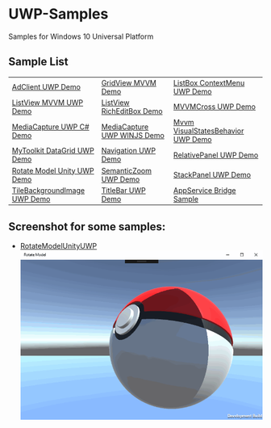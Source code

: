 # UWP-Samples
Samples for Windows 10 Universal Platform

## Sample List

<table>
 <tr>
  <td><a href="AdClientUWPApp">AdClient UWP Demo</a></td>
  <td><a href="GridViewMVVMApp1">GridView MVVM Demo</a></td>
  <td><a href="ListBoxContextMenuUWPApp1">ListBox ContextMenu UWP Demo</a></td>
 </tr>
 <tr>
  <td><a href="ListViewMVVMUWPApp1">ListView MVVM UWP Demo</a></td>
  <td><a href="ListViewRichEditBoxApp1">ListView RichEditBox Demo</a></td>
  <td><a href="MVVMCrossUWPApp1">MVVMCross UWP Demo</a></td>
 </tr>
 <tr>
  <td><a href="MediaCaptureVCSApp">MediaCapture UWP C# Demo</a></td>
  <td><a href="MediaCaptureWinjsApp">MediaCapture UWP WINJS Demo</a></td>
  <td><a href="MvvmVisualStatesBehaviorUWPApp1">Mvvm VisualStatesBehavior UWP Demo</a></td>
 </tr>
 <tr>
  <td><a href="MyToolkitDataGridUWPApp1">MyToolkit DataGrid UWP Demo</a></td>
  <td><a href="NavigationUWPApp2">Navigation UWP Demo</a></td>
  <td><a href="RelativePanelUWPApp1">RelativePanel UWP Demo</a></td>
 </tr>
 <tr>
  <td><a href="RotateModelUnityUWP">Rotate Model Unity UWP Demo</a></td>
  <td><a href="SemanticZoomUWPApp1">SemanticZoom UWP Demo</a></td>
  <td><a href="StackPanelUWPApp1">StackPanel UWP Demo</a></td>
 </tr>
 <tr>
  <td><a href="TileBackgroundImageUWPApp">TileBackgroundImage UWP Demo</a></td>
  <td><a href="TitleBarApp1">TitleBar UWP Demo</a></td>
  <td><a href="AppServiceBridgeSample">AppService Bridge Sample</a></td>
 </tr>
</table>

## Screenshot for some samples:

- [RotateModelUnityUWP](RotateModelUnityUWP)
![RotateModelUnityUWP](img/RotateModel.gif)
